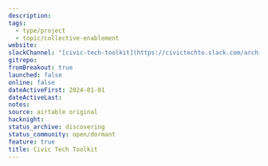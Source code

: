 ```yaml
---
description:
tags:
  - type/project
  - topic/collective-enablement
website:
slackChannel: "[civic-tech-toolkit](https://civictechto.slack.com/archives/C0739GZADL6)"
gitrepo:
fromBreakout: true
launched: false
online: false
dateActiveFirst: 2024-01-01
dateActiveLast:
notes:
source: airtable original
hacknight:
status_archive: discovering
status_community: open/dormant
feature: true
title: Civic Tech Toolkit
---
```

